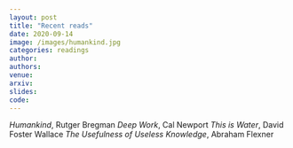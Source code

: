 ```yaml
---
layout: post
title: "Recent reads"
date: 2020-09-14
image: /images/humankind.jpg
categories: readings
author:
authors:
venue:
arxiv:
slides:
code:
---
```

*Humankind*, Rutger Bregman
*Deep Work*, Cal Newport
*This is Water*, David Foster Wallace
*The Usefulness of Useless Knowledge*, Abraham Flexner
